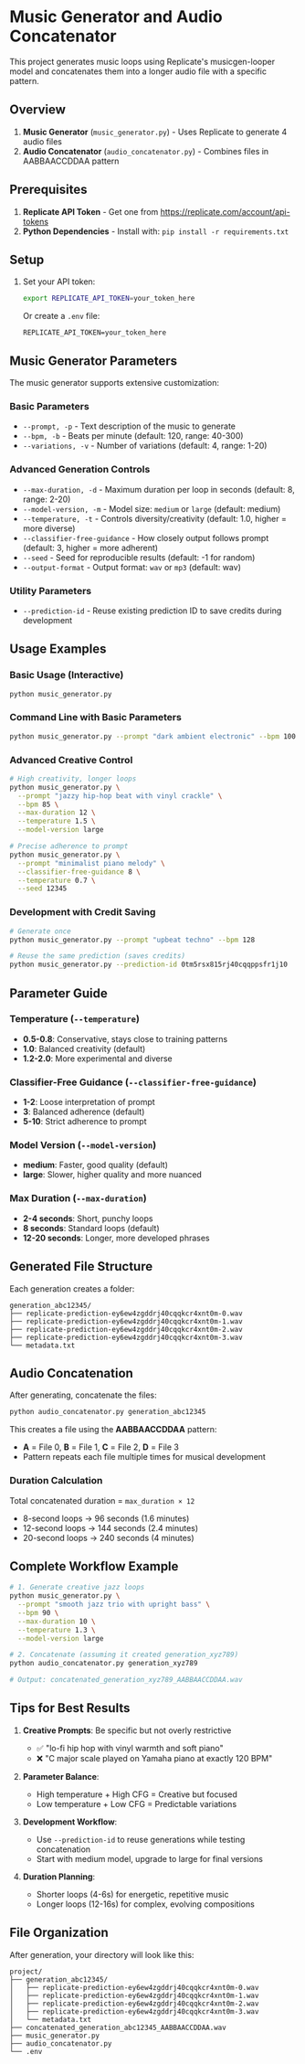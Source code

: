 # Music Generator and Audio Concatenator

This project generates music loops using Replicate's musicgen-looper model and concatenates them into a longer audio file with a specific pattern.

## Overview

1. **Music Generator** (`music_generator.py`) - Uses Replicate to generate 4 audio files
2. **Audio Concatenator** (`audio_concatenator.py`) - Combines files in AABBAACCDDAA pattern

## Prerequisites

1. **Replicate API Token** - Get one from https://replicate.com/account/api-tokens
2. **Python Dependencies** - Install with: `pip install -r requirements.txt`

## Setup

1. Set your API token:
   ```bash
   export REPLICATE_API_TOKEN=your_token_here
   ```
   Or create a `.env` file:
   ```
   REPLICATE_API_TOKEN=your_token_here
   ```

## Music Generator Parameters

The music generator supports extensive customization:

### Basic Parameters
- `--prompt, -p` - Text description of the music to generate
- `--bpm, -b` - Beats per minute (default: 120, range: 40-300)
- `--variations, -v` - Number of variations (default: 4, range: 1-20)

### Advanced Generation Controls  
- `--max-duration, -d` - Maximum duration per loop in seconds (default: 8, range: 2-20)
- `--model-version, -m` - Model size: `medium` or `large` (default: medium)
- `--temperature, -t` - Controls diversity/creativity (default: 1.0, higher = more diverse)
- `--classifier-free-guidance` - How closely output follows prompt (default: 3, higher = more adherent)
- `--seed` - Seed for reproducible results (default: -1 for random)
- `--output-format` - Output format: `wav` or `mp3` (default: wav)

### Utility Parameters
- `--prediction-id` - Reuse existing prediction ID to save credits during development

## Usage Examples

### Basic Usage (Interactive)
```bash
python music_generator.py
```

### Command Line with Basic Parameters
```bash
python music_generator.py --prompt "dark ambient electronic" --bpm 100 --variations 4
```

### Advanced Creative Control
```bash
# High creativity, longer loops
python music_generator.py \
  --prompt "jazzy hip-hop beat with vinyl crackle" \
  --bpm 85 \
  --max-duration 12 \
  --temperature 1.5 \
  --model-version large

# Precise adherence to prompt
python music_generator.py \
  --prompt "minimalist piano melody" \
  --classifier-free-guidance 8 \
  --temperature 0.7 \
  --seed 12345
```

### Development with Credit Saving
```bash
# Generate once
python music_generator.py --prompt "upbeat techno" --bpm 128

# Reuse the same prediction (saves credits)
python music_generator.py --prediction-id 0tm5rsx815rj40cqqppsfr1j10
```

## Parameter Guide

### Temperature (`--temperature`)
- **0.5-0.8**: Conservative, stays close to training patterns
- **1.0**: Balanced creativity (default)
- **1.2-2.0**: More experimental and diverse

### Classifier-Free Guidance (`--classifier-free-guidance`)
- **1-2**: Loose interpretation of prompt
- **3**: Balanced adherence (default)  
- **5-10**: Strict adherence to prompt

### Model Version (`--model-version`)
- **medium**: Faster, good quality (default)
- **large**: Slower, higher quality and more nuanced

### Max Duration (`--max-duration`)
- **2-4 seconds**: Short, punchy loops
- **8 seconds**: Standard loops (default)
- **12-20 seconds**: Longer, more developed phrases

## Generated File Structure

Each generation creates a folder:
```
generation_abc12345/
├── replicate-prediction-ey6ew4zgddrj40cqqkcr4xnt0m-0.wav
├── replicate-prediction-ey6ew4zgddrj40cqqkcr4xnt0m-1.wav  
├── replicate-prediction-ey6ew4zgddrj40cqqkcr4xnt0m-2.wav
├── replicate-prediction-ey6ew4zgddrj40cqqkcr4xnt0m-3.wav
└── metadata.txt
```

## Audio Concatenation

After generating, concatenate the files:

```bash
python audio_concatenator.py generation_abc12345
```

This creates a file using the **AABBAACCDDAA** pattern:
- **A** = File 0, **B** = File 1, **C** = File 2, **D** = File 3
- Pattern repeats each file multiple times for musical development

### Duration Calculation

Total concatenated duration = `max_duration × 12`
- 8-second loops → 96 seconds (1.6 minutes)
- 12-second loops → 144 seconds (2.4 minutes)
- 20-second loops → 240 seconds (4 minutes)

## Complete Workflow Example

```bash
# 1. Generate creative jazz loops
python music_generator.py \
  --prompt "smooth jazz trio with upright bass" \
  --bpm 90 \
  --max-duration 10 \
  --temperature 1.3 \
  --model-version large

# 2. Concatenate (assuming it created generation_xyz789)
python audio_concatenator.py generation_xyz789

# Output: concatenated_generation_xyz789_AABBAACCDDAA.wav
```

## Tips for Best Results

1. **Creative Prompts**: Be specific but not overly restrictive
   - ✅ "lo-fi hip hop with vinyl warmth and soft piano"
   - ❌ "C major scale played on Yamaha piano at exactly 120 BPM"

2. **Parameter Balance**: 
   - High temperature + High CFG = Creative but focused
   - Low temperature + Low CFG = Predictable variations

3. **Development Workflow**:
   - Use `--prediction-id` to reuse generations while testing concatenation
   - Start with medium model, upgrade to large for final versions

4. **Duration Planning**:
   - Shorter loops (4-6s) for energetic, repetitive music
   - Longer loops (12-16s) for complex, evolving compositions

## File Organization

After generation, your directory will look like this:
```
project/
├── generation_abc12345/
│   ├── replicate-prediction-ey6ew4zgddrj40cqqkcr4xnt0m-0.wav
│   ├── replicate-prediction-ey6ew4zgddrj40cqqkcr4xnt0m-1.wav
│   ├── replicate-prediction-ey6ew4zgddrj40cqqkcr4xnt0m-2.wav
│   ├── replicate-prediction-ey6ew4zgddrj40cqqkcr4xnt0m-3.wav
│   └── metadata.txt
├── concatenated_generation_abc12345_AABBAACCDDAA.wav
├── music_generator.py
├── audio_concatenator.py
└── .env
``` 